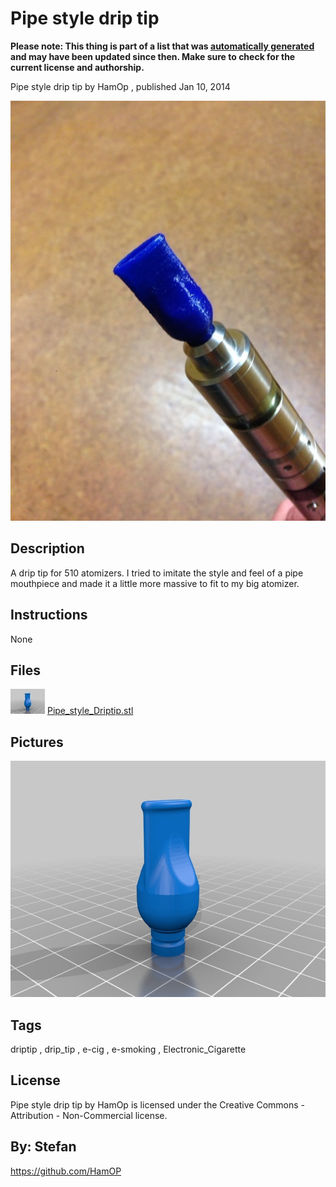 Pipe style drip tip
===============
**Please note: This thing is part of a list that was [automatically generated](https://github.com/carlosgs/export-things) and may have been updated since then. Make sure to check for the current license and authorship.**  

Pipe style drip tip  by HamOp , published Jan 10, 2014

![Image](img/photo_display_large_display_large.jpg)

Description
--------
A drip tip for 510 atomizers. I tried to imitate the style and feel of a pipe mouthpiece and made it a little more massive to fit to my big atomizer.

Instructions
--------
None

Files
--------
[![Image](img/Pipe_style_Driptip_preview_tinycard.jpg)](Pipe_style_Driptip.stl)
 [ Pipe_style_Driptip.stl](Pipe_style_Driptip.stl)  



Pictures
--------
![Image](img/Pipe_style_Driptip_display_large.jpg)


Tags
--------
driptip , drip_tip , e-cig , e-smoking , Electronic_Cigarette  

  

License
--------
Pipe style drip tip by HamOp is licensed under the Creative Commons - Attribution - Non-Commercial license.  



By: Stefan
--------
<https://github.com/HamOP>